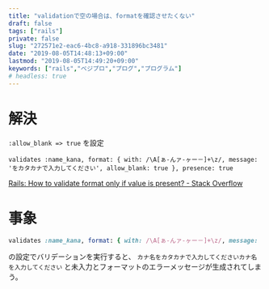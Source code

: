 ```yaml
---
title: "validationで空の場合は、formatを確認させたくない"
draft: false
tags: ["rails"]
private: false
slug: "272571e2-eac6-4bc8-a918-331896bc3481"
date: "2019-08-05T14:48:13+09:00"
lastmod: "2019-08-05T14:49:20+09:00"
keywords: ["rails","ベジプロ","プログ","プログラム"]
# headless: true
---
```


# 解決
`:allow_blank => true` を設定

```rb:修正後
validates :name_kana, format: { with: /\A[ぁ-んァ-ヶー－]+\z/, message: 'をカタカナで入力してください', allow_blank: true }, presence: true
```

[Rails: How to validate format only if value is present? - Stack Overflow](https://stackoverflow.com/questions/8763311/rails-how-to-validate-format-only-if-value-is-present)

# 事象
```rb
validates :name_kana, format: { with: /\A[ぁ-んァ-ヶー－]+\z/, message: 'をカタカナで入力してください' }, presence: true
```
の設定でバリデーションを実行すると、  `カナ名をカタカナで入力してくださいカナ名を入力してください` と未入力とフォーマットのエラーメッセージが生成されてしまう。
